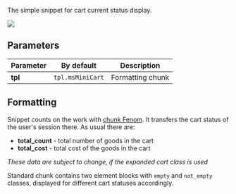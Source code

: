 The simple snippet for cart current status display.

![](https://file.modx.pro/files/f/a/3/fa36fb44f79cf689e7f8f9e7a577931f.png)

## Parameters

Parameter | By default     | Description
----------|----------------|-----------------
**tpl**   | `tpl.msMiniCart` | Formatting chunk

## Formatting

Snippet counts on the work with [chunk Fenom][1]. It transfers the cart status of the user's session there.
As usual there are:

- **total_count** - total number of goods in the cart
- **total_cost** - total cost of the goods in the cart

*These data are subject to change, if the expanded cart class is used*

Standard chunk contains two element blocks with `empty` and `not_empty` classes, displayed for different cart statuses accordingly.

[1]: /en/components/01_pdoTools/03_Parser.md
